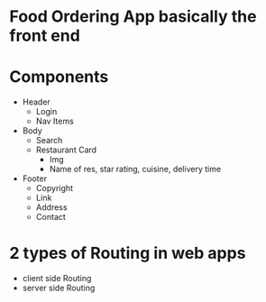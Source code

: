 # Food Ordering App basically the front end

# Components
- Header
    - Login
    - Nav Items
- Body
    - Search
    - Restaurant Card
        - Img
        - Name of res, star rating, cuisine, delivery time
- Footer
    - Copyright
    - Link 
    - Address
    - Contact

# 2 types of Routing in web apps
- client side Routing
- server side Routing


